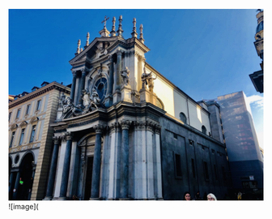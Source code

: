 ![image](https://github.com/Henhaodetiedan/Henhaodetiedan.github.io/blob/master/FIRENZE.jpg)
![image](
